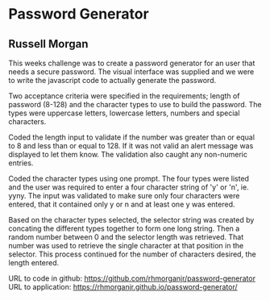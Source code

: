 #  Password Generator
## Russell Morgan

This weeks challenge was to create a password generator for an user that needs a secure password. The visual interface was supplied and we were to write the javascript code to actually generate the password.

Two acceptance criteria were specified in the requirements; length of password (8-128) and the character types to use to build the password. The types were uppercase letters, lowercase letters, numbers and special characters.

Coded the length input to validate if the number was greater than or equal to 8 and less than or equal to 128. If it was not valid an alert message was displayed to let them know. The validation also caught any non-numeric entries.

Coded the character types using one prompt. The four types were listed and the user was required to enter a four character string of 'y' or 'n', ie. yyny. The input was validated to make sure only four characters were entered, that it contained only y or n and at least one y was entered.

Based on the character types selected, the selector string was created by concating the different types together to form one long string. Then a random number between 0 and the selector length was retrieved. That number was used to retrieve the single character at that position in the selector. This process continued for the number of characters desired, the length entered.



URL to code in github: https://github.com/rhmorganjr/password-generator
URL to application:    https://rhmorganjr.github.io/password-generator/


